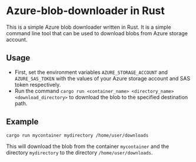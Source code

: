 # Azure-blob-downloader in Rust

This is a simple Azure blob downloader written in Rust. It is a simple command line tool that can be used to download blobs from Azure storage account.

## Usage

- First, set the environment variables `AZURE_STORAGE_ACCOUNT` and
`AZURE_SAS_TOKEN` with the values of your Azure storage account
and SAS token respectively.
- Run the command `cargo run <container_name> <directory_name> <download_directory>` to download the blob to the
specified destination path.

## Example

```bash
cargo run mycontainer mydirectory /home/user/downloads
```

This will download the blob from the container `mycontainer` and the directory `mydirectory` to the directory `/home/user/downloads`.

